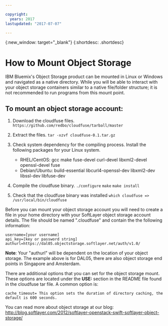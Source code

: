 ```yaml
---

copyright:
  years: 2017
lastupdated: "2017-07-07"

---
```

{:new_window: target="_blank"}
{:shortdesc: .shortdesc}

# How to Mount Object Storage

IBM Bluemix's Object Storage product can be mounted in Linux or Windows and navigated as a native directory.  While you will be able to interact with your object storage containers similar to a native file/folder structure; it is not recommended to run programs from this mount point.

## To mount an object storage account:

1. Download the cloudfuse files.
   `https://github.com/redbo/cloudfuse/tarball/master`

2. Extract the files.
   `tar -xzvf cloudfuse-0.1.tar.gz`

3. Check system dependency for the compiling process.  Install the following packages for your Linux system.
   - RHEL/CentOS: gcc make fuse-devel curl-devel libxml2-devel openssl-devel fuse 
   - Debian/Ubuntu: build-essential libcurl4-openssl-dev libxml2-dev libssl-dev libfuse-dev

4. Compile the cloudfuse binary.
   ``./configure``
   ``make``
   ``make install``

5. Check that the cloudfuse binary was installed
   `which cloudfuse => /usr/local/bin/cloudfuse`

Before you can mount your object storage account you will need to create a file in your home directory with your SoftLayer object storage account details.  The file should be named ".cloudfuse" and contain the the following information:
     
    username=[your username]
    api_key=[key or password string]
    authurl=https://dal05.objectstorage.softlayer.net/auth/v1.0/

**Note**: Your "authurl" will be dependent on the location of your object storage.  The example above is for DAL05, there are also object storage end points in Singapore and Amsterdam.

There are additional options that you can set for the object storage mount.  These options are located under the **USE:** section in the README file found in the cloudfuse tar file.  A common option is:

    cache_timeout= This option sets the duration of directory caching, the default is 600 seconds.

 
You can read more about object storage at our blog:
http://blog.softlayer.com/2012/softlayer-openstack-swift-softlayer-object-storage/
